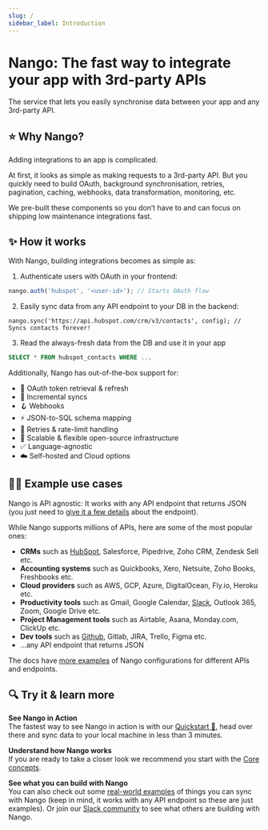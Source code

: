 ```yaml
---
slug: /
sidebar_label: Introduction
---
```


# Nango: The fast way to integrate your app with 3rd-party APIs

The service that lets you easily synchronise data between your app and any 3rd-party API.


## ⭐ Why Nango?

Adding integrations to an app is complicated.

At first, it looks as simple as making requests to a 3rd-party API. But you quickly need to build OAuth, background synchronisation, retries, pagination, caching, webhooks, data transformation, monitoring, etc.

We pre-built these components so you don’t have to and can focus on shipping low maintenance integrations fast.

## ✨ How it works

With Nango, building integrations becomes as simple as: 

1. Authenticate users with OAuth in your frontend: 

```jsx
nango.auth('hubspot', '<user-id>'); // Starts OAuth flow
```

2. Easily sync data from any API endpoint to your DB in the backend:

```tsx
nango.sync('https://api.hubspot.com/crm/v3/contacts', config); // Syncs contacts forever!
```

3. Read the always-fresh data from the DB and use it in your app
```sql
SELECT * FROM hubspot_contacts WHERE ...
```

Additionally, Nango has out-of-the-box support for:

- 🔐 OAuth token retrieval & refresh
- 📶 Incremental syncs
- 🪝 Webhooks
- ⚡️ JSON-to-SQL schema mapping
- 🔄 Retries & rate-limit handling
- 🚀 Scalable & flexible open-source infrastructure
- ✅ Language-agnostic
- ☁️ Self-hosted and Cloud options

## 🧑‍💻 Example use cases

Nango is API agnostic: It works with any API endpoint that returns JSON (you just need to [give it a few details](nango-sync/sync-all-options.md) about the endpoint).

While Nango supports millions of APIs, here are some of the most popular ones:

- **CRMs** such as [HubSpot](real-world-examples.md#hubspot-sync-all-hubspot-crm-contacts), Salesforce, Pipedrive, Zoho CRM, Zendesk Sell etc.
- **Accounting systems** such as Quickbooks, Xero, Netsuite, Zoho Books, Freshbooks etc.
- **Cloud providers** such as AWS, GCP, Azure, DigitalOcean, Fly.io, Heroku etc.
- **Productivity tools** such as Gmail, Google Calendar, [Slack](real-world-examples.md#slack-sync-all-posts-from-a-slack-channel), Outlook 365, Zoom, Google Drive etc.
- **Project Management tools** such as Airtable, Asana, Monday.com, ClickUp etc.
- **Dev tools** such as [Github](real-world-examples.md#github-sync-all-stargazers-from-a-repo), Gitlab, JIRA, Trello, Figma etc.
-   ...any API endpoint that returns JSON

The docs have [more examples](real-world-examples.md) of Nango configurations for different APIs and endpoints.

## 🔍 Try it & learn more

**See Nango in Action**  
The fastest way to see Nango in action is with our [Quickstart 🚀](quickstart.md), head over there and sync data to your local machine in less than 3 minutes.

**Understand how Nango works**  
If you are ready to take a closer look we recommend you start with the [Core concepts](nango-sync/core-concepts.md).

**See what you can build with Nango**  
You can also check out some [real-world examples](real-world-examples.md) of things you can sync with Nango (keep in mind, it works with any API endpoint so these are just examples). Or join our [Slack community](https://nango.dev/slack) to see what others are building with Nango.